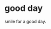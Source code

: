 <!DOCTYPE html>
<html>
<head>
<title>Page Title</title>
</head>
<body>

<h1>good day</h1>
<p>smile for a good day.</p>

</body>
</html>
